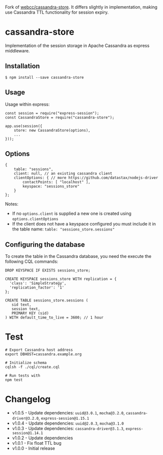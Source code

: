 Fork of [webcc/cassandra-store](https://github.com/webcc/cassandra-store). It differs slightly in implementation, making use Cassandra TTL functionality for session expiry.

cassandra-store
===============

Implementation of the session storage in Apache Cassandra as express middleware.

Installation
------------

```
$ npm install --save cassandra-store
```

Usage
-----

Usage within express:

```
const session = require("express-session");
const CassandraStore = require("cassandra-store");

app.use(session({
    store: new CassandraStore(options),
    ...
}));
```

Options
-------

```
{
    table: "sessions",
    client: null, // an existing cassandra client
    clientOptions: { // more https://github.com/datastax/nodejs-driver
        contactPoints: [ "localhost" ],
        keyspace: "sessions_store"
    }
};
```

Notes:

-	If no `options.client` is supplied a new one is created using `options.clientOptions`
-	If the client does not have a keyspace configured you must include it in the table name: `table: "sessions_store.sessions"`

Configuring the database
------------------------

To create the table in the Cassandra database, you need the execute the following CQL commands:

```
DROP KEYSPACE IF EXISTS sessions_store;

CREATE KEYSPACE sessions_store WITH replication = {
  'class': 'SimpleStrategy',
  'replication_factor': '1'
};

CREATE TABLE sessions_store.sessions (
   sid text,
   session text,
   PRIMARY KEY (sid)
) WITH default_time_to_live = 3600; // 1 hour
```

Test
====

```
# Export Cassandra host address
export DBHOST=cassandra.example.org

# Initialize schema
cqlsh -f ./cql/create.cql

# Run tests with
npm test
```

Changelog
=========

-	v1.0.5 - Update dependencies: `uuid@3.0.1`, `mocha@3.2.0`, `cassandra-driver@3.2.0`, `express-session@1.15.1`
-	v1.0.4 - Update dependencies: `uuid@2.0.3`, `mocha@3.1.0`
-	v1.0.3 - Update dependencies: `cassandra-driver@3.1.3`, `express-session@1.14.1`
-	v1.0.2 - Update dependencies
-	v1.0.1 - Fix float TTL bug
-	v1.0.0 - Initial release
